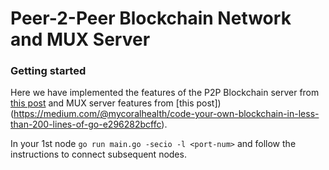 # Peer-2-Peer Blockchain Network and MUX Server

### Getting started

Here we have implemented the features of the P2P Blockchain server from [this post](https://medium.com/@mycoralhealth/code-a-simple-p2p-blockchain-in-go-46662601f417) and MUX server features from [this post])(https://medium.com/@mycoralhealth/code-your-own-blockchain-in-less-than-200-lines-of-go-e296282bcffc).

In your 1st node `go run main.go -secio -l <port-num>` and follow the instructions to connect subsequent nodes.